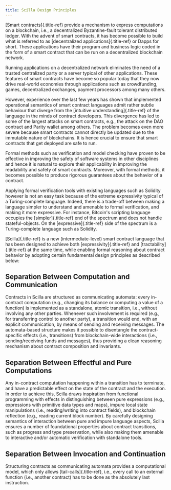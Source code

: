 ```yaml
---
title: Scilla Design Principles
---
```


[Smart contracts]{.title-ref} provide a mechanism to express computations on a
blockchain, i.e., a decentralized Byzantine-fault tolerant distributed ledger.
With the advent of smart contracts, it has become possible to build what is
referred to as [decentralized applications]{.title-ref} or Dapps for short.
These applications have their program and business logic coded in the form of a
smart contract that can be run on a decentralized blockchain network.

Running applications on a decentralized network eliminates the need of a trusted
centralized party or a server typical of other applications. These features of
smart contracts have become so popular today that they now drive real-world
economies through applications such as crowdfunding, games, decentralized
exchanges, payment processors among many others.

However, experience over the last few years has shown that implemented
operational semantics of smart contract languages admit rather subtle behaviour
that diverge from the [intuitive understanding]{.title-ref} of the language in
the minds of contract developers. This divergence has led to some of the largest
attacks on smart contracts, e.g., the attack on the DAO contract and Parity
wallet among others. The problem becomes even more severe because smart
contracts cannot directly be updated due to the immutable nature of blockchains.
It is hence crucial to ensure that smart contracts that get deployed are safe to
run.

Formal methods such as verification and model checking have proven to be
effective in improving the safety of software systems in other disciplines and
hence it is natural to explore their applicability in improving the readability
and safety of smart contracts. Moreover, with formal methods, it becomes
possible to produce rigorous guarantees about the behavior of a contract.

Applying formal verification tools with existing languages such as Solidity
however is not an easy task because of the extreme expressivity typical of a
Turing-complete language. Indeed, there is a trade-off between making a language
simpler to understand and amenable to formal verification, and making it more
expressive. For instance, Bitcoin\'s scripting language occupies the
[simpler]{.title-ref} end of the spectrum and does not handle stateful-objects.
On the [expressive]{.title-ref} side of the spectrum is a Turing-complete
language such as Solidity.

[Scilla]{.title-ref} is a new (intermediate-level) smart contract language that
has been designed to achieve both [expressivity]{.title-ref} and
[tractability]{.title-ref} at the same time, while enabling formal reasoning
about contract behavior by adopting certain fundamental design principles as
described below:

## Separation Between Computation and Communication

Contracts in Scilla are structured as communicating automata: every in-contract
computation (e.g., changing its balance or computing a value of a function) is
implemented as a standalone, atomic transition, i.e., without involving any
other parties. Whenever such involvement is required (e.g., for transferring
control to another party), a transition would end, with an explicit
communication, by means of sending and receiving messages. The automata-based
structure makes it possible to disentangle the contract-specific effects (i.e.,
transitions) from blockchain-wide interactions (i.e., sending/receiving funds
and messages), thus providing a clean reasoning mechanism about contract
composition and invariants.

## Separation Between Effectful and Pure Computations

Any in-contract computation happening within a transition has to terminate, and
have a predictable effect on the state of the contract and the execution. In
order to achieve this, Scilla draws inspiration from functional programming with
effects in distinguishing between pure expressions (e.g., expressions with
primitive data types and maps), impure local state manipulations (i.e.,
reading/writing into contract fields), and blockchain reflection (e.g., reading
current block number). By carefully designing semantics of interaction between
pure and impure language aspects, Scilla ensures a number of foundational
properties about contract transitions, such as progress and type preservation,
while also making them amenable to interactive and/or automatic verification
with standalone tools.

## Separation Between Invocation and Continuation

Structuring contracts as communicating automata provides a computational model,
which only allows [tail-calls]{.title-ref}, i.e., every call to an external
function (i.e., another contract) has to be done as the absolutely last
instruction.
